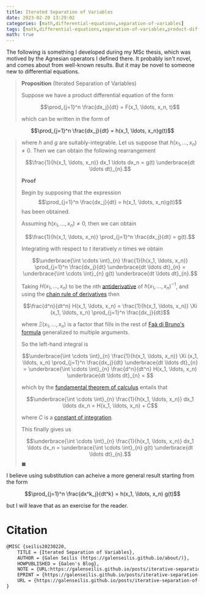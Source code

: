 ```yaml
---
title: Iterated Separation of Variables
date: 2023-02-20 13:29:02
categories: [math,differential-equations,separation-of-variables]
tags: [math,differential-equations,separation-of-variables,product-differential-equation,chain-rule,fundamental-theorem-of-calculus]
math: true
---
```


The following is something I developed during my MSc thesis, which was motived by the Agnesian operators I defined there. It probably isn't novel, and comes about from well-known results. But it may be novel to someone new to differential equations.

> **Proposition** (Iterated Separation of Variables)
>
> Suppose we have a product differential equation of the form
>
> $$\prod_{j=1}^n \frac{dx_j}{dt} = F(x_1, \ldots, x_n, t)$$
>
> which can be written in the form of 
>
$$\prod_{j=1}^n \frac{dx_j}{dt} = h(x_1, \ldots, x_n)g(t)$$ 
> 
> where $h$ and $g$ are suitably-integrable. Let us suppose that $h(x_1, \ldots, x_n) \neq 0$. Then we can obtain the following rearrangement 
>
>$$\frac{1}{h(x_1, \ldots, x_n)} dx_1 \ldots dx_n = g(t) \underbrace{dt \ldots dt}_{n}.$$
>
> **Proof**
>
> Begin by supposing that the expression $$\prod_{j=1}^n \frac{dx_j}{dt} = h(x_1, \ldots, x_n)g(t)$$ has been obtained.
>
>Assuming $h(x_1, \ldots, x_n) \neq 0$, then we can obtain 
>
> $$\frac{1}{h(x_1, \ldots, x_n)} \prod_{j=1}^n \frac{dx_j}{dt}  = g(t).$$
>
> Integrating with respect to $t$ iteratively $n$ times we obtain 
> 
> $$\underbrace{\int \cdots \int}_{n} \frac{1}{h(x_1, \ldots, x_n)} \prod_{j=1}^n \frac{dx_j}{dt} \underbrace{dt \ldots dt}_{n} = \underbrace{\int \cdots \int}_{n} g(t) \underbrace{dt \ldots dt}_{n}.$$
>
> Taking $H(x_1, \ldots, x_n)$ to be the $n$th [antiderivative](https://en.wikipedia.org/wiki/Antiderivative) of $h(x_1, \ldots, x_n)^{-1}$, and using the [chain rule of derivatives](https://en.wikipedia.org/wiki/Chain_rule) then 
>
> $$\frac{d^n}{dt^n} H(x_1, \ldots, x_n) = \frac{1}{h(x_1, \ldots, x_n)} \Xi (x_1, \ldots, x_n) \prod_{j=1}^n \frac{dx_j}{dt}$$
> 
> where $\Xi (x_1, \ldots, x_n)$ is a factor that fills in the rest of [Faà di Bruno's formula](https://en.wikipedia.org/wiki/Fa%C3%A0_di_Bruno%27s_formula) generalized to multiple arguments.
>
> So the left-hand integral is 
>
> $$\underbrace{\int \cdots \int}_{n} \frac{1}{h(x_1, \ldots, x_n)} \Xi (x_1, \ldots, x_n) \prod_{j=1}^n \frac{dx_j}{dt} \underbrace{dt \ldots dt}_{n} = \underbrace{\int \cdots \int}_{n} \frac{d^n}{dt^n} H(x_1, \ldots, x_n) \underbrace{dt \ldots dt}_{n} = $$
>
> which by the [fundamental theorem of calculus](https://en.wikipedia.org/wiki/Fundamental_theorem_of_calculus) entails that
>
> $$\underbrace{\int \cdots \int}_{n} \frac{1}{h(x_1, \ldots, x_n)} dx_1 \ldots dx_n = H(x_1, \ldots, x_n) + C$$
>
> where $C$ is a [constant of integration](https://en.wikipedia.org/wiki/Constant_of_integration). 
> 
> This finally gives us
>
>$$\underbrace{\int \cdots \int}_{n} \frac{1}{h(x_1, \ldots, x_n)} dx_1 \ldots dx_n = \underbrace{\int \cdots \int}_{n} g(t) \underbrace{dt \ldots dt}_{n}.$$ $\blacksquare$

I believe using substitution can acheive a more general result starting from the form

$$\prod_{j=1}^n \frac{dx^k_j}{dt^k} = h(x_1, \ldots, x_n) g(t)$$

but I will leave that as an exercise for the reader.

# Citation

```latex
@MISC {seilis20230220,
    TITLE = {Iterated Separation of Variables},
    AUTHOR = {Galen Seilis (https://galenseilis.github.io/about/)},
    HOWPUBLISHED = {Galen's Blog},
    NOTE = {URL:https://galenseilis.github.io/posts/iterative-separation-of-variables/},
    EPRINT = {https://galenseilis.github.io/posts/iterative-separation-of-variables/},
    URL = {https://galenseilis.github.io/posts/iterative-separation-of-variables/}
}
```
